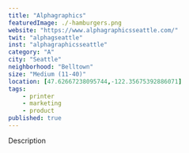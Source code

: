 ```yaml
---
title: "Alphagraphics"
featuredImage: ./-hamburgers.png
website: "https://www.alphagraphicsseattle.com/"
twit: "alphagseattle"
inst: "alphagraphicsseattle"
category: "A"
city: "Seattle"
neighborhood: "Belltown"
size: "Medium (11-40)"
location: [47.62667238095744,-122.35675392886071]
tags:
    - printer
    - marketing
    - product
published: true
---
```


Description
